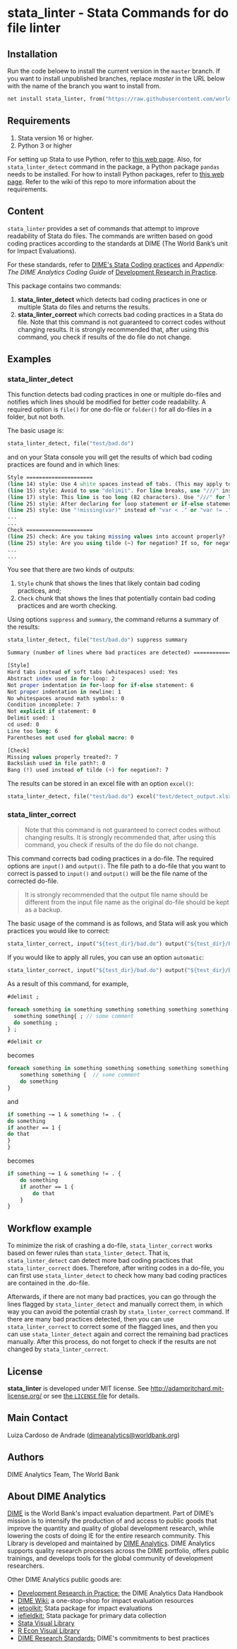 # stata_linter - Stata Commands for do file linter

## Installation

Run the code beloew to install the current version in the `master` branch. If you want to install unpublished branches, replace _master_ in the URL below with the name of the branch you want to install from.

```stata
net install stata_linter, from("https://raw.githubusercontent.com/worldbank/stata-linter/develop") replace
```

## Requirements

1. Stata version 16 or higher.
2. Python 3 or higher

For setting up Stata to use Python, refer to [this web page](https://blog.stata.com/2020/08/18/stata-python-integration-part-1-setting-up-stata-to-use-python/).
Also, for `stata_linter_detect` command in the package, a Python package `pandas` needs to be installed.
For how to install Python packages, refer to [this web page](https://blog.stata.com/2020/09/01/stata-python-integration-part-3-how-to-install-python-packages/). Refer to the wiki of this repo to more information about the requirements.

## Content

`stata_linter` provides a set of commands that attempt to improve readability of Stata do files. The commands are written based on good coding practices according to the standards at DIME (The World Bank’s unit for Impact Evaluations).

For these standards, refer to [DIME's Stata Coding practices](https://dimewiki.worldbank.org/wiki/Stata_Coding_Practices) and _Appendix: The DIME Analytics Coding Guide_ of [Development Research in Practice](https://worldbank.github.io/dime-data-handbook/).

This package contains two commands:

1. **stata_linter_detect** which detects bad coding practices in one or multiple Stata do files and returns the results.
2. **stata_linter_correct** which corrects bad coding practices in a Stata do file. Note that this command is not guaranteed to correct codes without changing results. It is strongly recommended that, after using this command, you check if results of the do file do not change.

## Examples

### stata_linter_detect

This function detects bad coding practices in one or multiple do-files and notifies which lines should be modified for better code readability. A required option is `file()` for one do-file or `folder()` for all do-files in a folder, but not both.

The basic usage is:

```stata
stata_linter_detect, file("test/bad.do") 
```

and on your Stata console you will get the results of which bad coding practices are found and in which lines:

```stata
Style =====================
(line 14) style: Use 4 white spaces instead of tabs. (This may apply to other lines as well.)
(line 15) style: Avoid to use "delimit". For line breaks, use "///" instead.
(line 17) style: This line is too long (82 characters). Use "///" for line breaks so that one line has at most 80 characters.
(line 25) style: After declaring for loop statement or if-else statement, add indentation (4 whitespaces).
(line 25) style: Use "!missing(var)" instead of "var < ." or "var != .".
...
...
Check =====================
(line 25) check: Are you taking missing values into account properly? (Remember that "a != 0" includes cases where a is missing.)
(line 25) style: Are you using tilde (~) for negation? If so, for negation, use bang (!) instead of tilde (~).
...
...

```

You see that there are two kinds of outputs:

1. `Style` chunk that shows the lines that likely contain bad coding practices, and;
2. `Check` chunk that shows the lines that potentially contain bad coding practices and are worth checking.

Using options `suppress` and `summary`, the command returns a summary of the results:

```stata
stata_linter_detect, file("test/bad.do") suppress summary
```

```stata
Summary (number of lines where bad practices are detected) =======================

[Style]
Hard tabs instead of soft tabs (whitespaces) used: Yes
Abstract index used in for-loop: 2
Not proper indentation in for-loop for if-else statement: 6
Not proper indentation in newline: 1
No whitespaces around math symbols: 0
Condition incomplete: 7
Not explicit if statement: 0
Delimit used: 1
cd used: 0
Line too long: 6
Parentheses not used for global macro: 0

[Check]
Missing values properly treated?: 7
Backslash used in file path?: 0
Bang (!) used instead of tilde (~) for negation?: 7
```

The results can be stored in an excel file with an option `excel()`:

```stata
stata_linter_detect, file("test/bad.do") excel("test/detect_output.xlsx")
```
### stata_linter_correct

> Note that this command is not guaranteed to correct codes without changing results. It is strongly recommended that, after using this command, you check if results of the do file do not change.

This command corrects bad coding practices in a do-file.
The required options are `input()` and `output()`. The file path to a do-file that you want to correct is passed to `input()` and `output()` will be the file name of the corrected do-file.

> It is strongly recommended that the output file name should be different from the input file name as the original do-file should be kept as a backup.

The basic usage of the command is as follows, and Stata will ask you which practices you would like to correct:

```stata
stata_linter_correct, input("${test_dir}/bad.do") output("${test_dir}/bad_correct.do") replace
```

If you would like to apply all rules, you can use an option `automatic`:

```stata
stata_linter_correct, input("${test_dir}/bad.do") output("${test_dir}/bad_correct.do") replace automatic
```

As a result of this command, for example,

```stata
#delimit ;

foreach something in something something something something something something
  something something{ ; // some comment
  do something ;
} ;

#delimit cr

```

becomes

```stata
foreach something in something something something something something something /// 
    something something {  // some comment
    do something  
}  
```

and

```stata
if something ~= 1 & something != . {
do something
if another == 1 {
do that
} 
}
```

becomes

```stata
if something ~= 1 & something != . {
    do something
    if another == 1 {
        do that
    } 
}
```

## Workflow example

To minimize the risk of crashing a do-file, `stata_linter_correct` works based on fewer rules than `stata_linter_detect`.
That is, `stata_linter_detect` can detect more bad coding practices that `stata_linter_correct` does.
Therefore, after writing codes in a do-file, you can first use `stata_linter_detect` to check how many bad coding practices are contained in the .do-file.

Afterwards, if there are not many bad practices, you can go through the lines flagged by `stata_linter_detect` and manually correct them, in which way you can avoid the potential crash by `stata_linter_correct` command.
If there are many bad practices detected, then you can use `stata_linter_correct` to correct some of the flagged lines, and then you can use `stata_linter_detect` again and correct the remaining bad practices manually.
After this process, do not forget to check if the results are not changed by `stata_linter_correct`.

## License

**stata_linter** is developed under MIT license. See http://adampritchard.mit-license.org/ or see [the `LICENSE` file](https://github.com/worldbank/ietoolkit/blob/master/LICENSE) for details.

## Main Contact
Luiza Cardoso de Andrade ([dimeanalytics@worldbank.org](mailto:dimeanalytics@worldbank.org))

## **Authors**
DIME Analytics Team, The World Bank

## About DIME Analytics

[DIME](https://www.worldbank.org/en/research/dime) is the World Bank's impact evaluation department. Part of DIME’s mission is to intensify the production of and access to public goods that improve the quantity and quality of global development research, while lowering the costs of doing IE for the entire research community. This Library is developed and maintained by [DIME Analytics](https://www.worldbank.org/en/research/dime/data-and-analytics). DIME Analytics supports quality research processes across the DIME portfolio, offers public trainings, and develops tools for the global community of development researchers.

Other DIME Analytics public goods are:
- [Development Research in Practice:](https://worldbank.github.io/dime-data-handbook/) the DIME Analytics Data Handbook
- [DIME Wiki:](https://dimewiki.worldbank.org/wiki/Main_Page) a one-stop-shop for impact evaluation resources
- [ietoolkit:](https://github.com/worldbank/ietoolkit) Stata package for impact evaluations
- [iefieldkit:](https://github.com/worldbank/iefieldkit) Stata package for primary data collection
- [Stata Visual Library](https://github.com/worldbank/stata-visual-library)
- [R Econ Visual Library](https://github.com/worldbank/r-econ-visual-library)
- [DIME Research Standards:](https://github.com/worldbank/dime-standards/blob/master/dime-research-standards/) DIME's commitments to best practices
